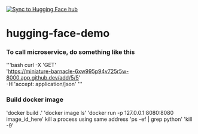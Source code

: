[![Sync to Hugging Face hub](https://github.com/el-dAna/hugging-face-demo/actions/workflows/main.yml/badge.svg)](https://github.com/el-dAna/hugging-face-demo/actions/workflows/main.yml)
# hugging-face-demo

### To call microservice, do something like this
'''bash
curl -X 'GET' \
  'https://miniature-barnacle-6xw995p94v725r5w-8000.app.github.dev/add/5/5' \
  -H 'accept: application/json'
'''

### Build docker image
'docker build .'
'docker image ls'
'docker run -p 127.0.0.1:8080:8080 image_id_here'
kill a process using same address
'ps -ef | grep python'
'kill -9'
